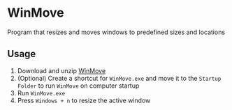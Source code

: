 # WinMove

Program that resizes and moves windows to predefined sizes and locations

## Usage

1. Download and unzip [WinMove](https://github.com/yehwankim23/winmove/releases/latest/download/winmove.zip)
2. (Optional) Create a shortcut for `WinMove.exe` and move it to the `Startup Folder` to run `WinMove` on computer startup
3. Run `WinMove.exe`
4. Press `Windows + n` to resize the active window
